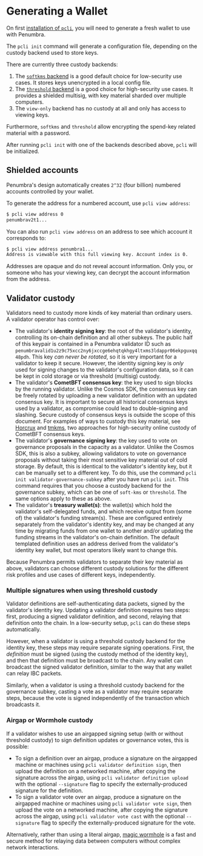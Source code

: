 # Generating a Wallet

On first [installation of `pcli`](./install.md), you will need to generate a fresh wallet to use with Penumbra.

The `pcli init` command will generate a configuration file, depending on the
custody backend used to store keys.

There are currently three custody backends:

1. The [`softkms` backend](./wallet/softkms.md) is a good default choice for low-security use cases.  It stores keys unencrypted in a local config file.
2. The [`threshold` backend](./wallet/threshold.md) is a good choice for high-security use cases. It provides a shielded multisig, with key material sharded over multiple computers.
3. The `view-only` backend has no custody at all and only has access to viewing keys.

Furthermore, `softkms` and `threshold` allow encrypting the spend-key related material with a password.

After running `pcli init` with one of the backends described above, `pcli` will be initialized.

## Shielded accounts

Penumbra's design automatically creates `2^32` (four billion) numbered accounts
controlled by your wallet.

To generate the address for a numbered account, use `pcli view address`:

```bash
$ pcli view address 0
penumbrav2t1...
```

You can also run `pcli view address` on an address to see which account it corresponds to:

```bash
$ pcli view address penumbra1...
Address is viewable with this full viewing key. Account index is 0.
```

Addresses are opaque and do not reveal account information. Only you, or someone
who has your viewing key, can decrypt the account information from the address.

## Validator custody

Validators need to custody more kinds of key material than ordinary users. A validator operator has
control over:

- The validator's **identity signing key**: the root of the validator's
  identity, controlling its on-chain definition and all other subkeys. 
  The public half of this keypair is contained in a Penumbra validator ID such as
  `penumbravalid1u2z9c75xcc2ny6jxccge6ehqtqkhgy4ltxms3ldappr06ekpguxqq48pdh`.
  This key
  *can never be rotated*, so it is very important for a validator to keep it
  secure.  However, the identity signing key is _only_ used for signing changes to
  the validator's configuration data, so it can be kept in cold storage or via
  threshold (multisig) custody. 
- The validator's **CometBFT consensus key**: the key used to sign blocks by the running validator.
  Unlike the Cosmos SDK, the consensus key can be freely rotated by uploading a
  new validator definition with an updated consensus key.  It is important to
  secure all historical consensus keys used by a validator, as compromise could
  lead to double-signing and slashing.  Secure custody of consensus keys is
  outside the scope of this document. For examples of ways to custody this key
  material, see [Horcrux](https://github.com/strangelove-ventures/horcrux) and
  [tmkms](https://github.com/iqlusioninc/tmkms), two approaches for
  high-security online custody of CometBFT consensus keys.
- The validator's **governance signing key**: the key used to vote on governance
  proposals in the capacity as a validator.  Unlike the Cosmos SDK, this is also
  a subkey, allowing validators to vote on governance proposals without taking
  their most sensitive key material out of cold storage. By default, this is
  identical to the validator's identity key, but it can be manually set to a
  different key. To do this, use the command `pcli init validator-governance-subkey` 
  after you have run `pcli init`. This command
  requires that you choose a custody backend for the governance subkey, which
  can be one of `soft-kms` or `threshold`.  The same options apply to these as
  above.
- The validator's **treasury wallet(s)**: the wallet(s) which hold the validator's self-delegated
  funds, and which receive output from (some of) the validator's funding stream(s). These are
  configured entirely separately from the validator's identity key, and may be changed at any time
  by migrating funds from one wallet to another and/or updating the funding streams in the
  validator's on-chain definition. The default templated definition uses an address derived from the
  validator's identity key wallet, but most operators likely want to change this.

Because Penumbra permits validators to separate their key material as above, validators can choose
different custody solutions for the different risk profiles and use cases of different keys,
independently.

### Multiple signatures when using threshold custody

Validator definitions are self-authenticating data packets, signed by the
validator's identity key.  Updating a validator definition requires two steps:
first, producing a signed validator definition, and second, relaying that
definition onto the chain.  In a low-security setup, `pcli` can do these steps automatically.

However, when a validator is using a threshold custody backend for the identity
key, these steps may require separate signing operations. First, the
*definition* must be signed (using the custody method of the identity key), and
then that definition must be broadcast to the chain.  Any wallet can broadcast
the signed validator definition, similar to the way that any wallet can relay IBC packets.

Similarly, when a validator is using a threshold custody backend for the
governance subkey, casting a vote as a validator may require separate steps,
because the vote is signed independently of the transaction which broadcasts it.

### Airgap or Wormhole custody

If a validator wishes to use an airgapped signing setup (with or without threshold custody) to sign
definition updates or governance votes, this is possible:

- To sign a definition over an airgap, produce a signature on the airgapped machine or machines
  using `pcli validator definition sign`, then upload the definition on a networked machine, after
  copying the signature across the airgap, using `pcli validator definition upload` with the optional
  `--signature` flag to specify the externally-produced signature for the definition.
- To sign a validator vote over an airgap, produce a signature on the airgapped machine or machines
  using `pcli validator vote sign`, then upload the vote on a networked machine, after copying the
  signature across the airgap, using `pcli validator vote cast` with the optional `--signature` flag
  to specify the externally-produced signature for the vote.

Alternatively, rather than using a literal airgap, [magic
wormhole](https://magic-wormhole.readthedocs.io/en/latest/) is a fast and secure
method for relaying data between computers without complex network interactions.
